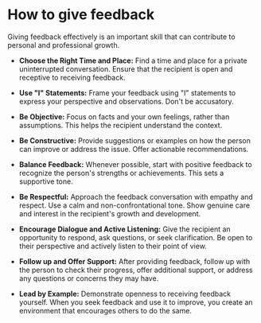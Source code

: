 # How to give feedback

Giving feedback effectively is an important skill that can contribute to personal and professional growth.

* **Choose the Right Time and Place:** Find a time and place for a private uninterrupted conversation. Ensure that the recipient is open and receptive to receiving feedback.

* **Use "I" Statements:** Frame your feedback using "I" statements to express your perspective and observations. Don't be accusatory.

* **Be Objective:** Focus on facts and your own feelings, rather than assumptions. This helps the recipient understand the context.

* **Be Constructive:** Provide suggestions or examples on how the person can improve or address the issue. Offer actionable recommendations.

* **Balance Feedback:** Whenever possible, start with positive feedback to recognize the person's strengths or achievements. This sets a supportive tone.

* **Be Respectful:** Approach the feedback conversation with empathy and respect. Use a calm and non-confrontational tone. Show genuine care and interest in the recipient's growth and development.

* **Encourage Dialogue and Active Listening:** Give the recipient an opportunity to respond, ask questions, or seek clarification. Be open to their perspective and actively listen to their point of view.

* **Follow up and Offer Support:** After providing feedback, follow up with the person to check their progress, offer additional support, or address any questions or concerns they may have.

* **Lead by Example:** Demonstrate openness to receiving feedback yourself. When you seek feedback and use it to improve, you create an environment that encourages others to do the same.
